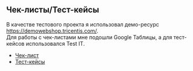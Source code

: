 ## Чек-листы/Тест-кейсы

В качестве тестового проекта я использовал демо-ресурс https://demowebshop.tricentis.com/.
<br>Для работы с чек-листами мне подошли Google Таблицы, а для тест-кейсов использовался Test IT.

- [Чек-лист](https://docs.google.com/spreadsheets/d/1uBy0ZQzg9Wb807ZQal7lYESjjBOQ3YiyelPtBz3Nt14/edit?usp=sharing)
- [Тест-кейсы](https://drive.google.com/file/d/1NGsSCfQolQixUL9iRsaGkWkdtu3St2NT/view?usp=sharing)
